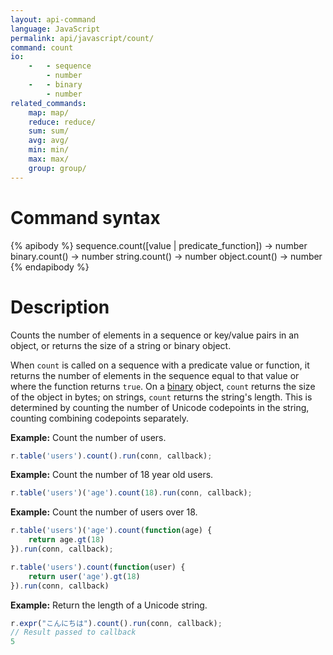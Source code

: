 ```yaml
---
layout: api-command
language: JavaScript
permalink: api/javascript/count/
command: count
io:
    -   - sequence
        - number
    -   - binary
        - number
related_commands:
    map: map/
    reduce: reduce/
    sum: sum/
    avg: avg/
    min: min/
    max: max/
    group: group/
---
```


# Command syntax #

{% apibody %}
sequence.count([value | predicate_function]) &rarr; number
binary.count() &rarr; number
string.count() &rarr; number
object.count() &rarr; number
{% endapibody %}

# Description #

Counts the number of elements in a sequence or key/value pairs in an object, or returns the size of a string or binary object.

When `count` is called on a sequence with a predicate value or function, it returns the number of elements in the sequence equal to that value or where the function returns `true`. On a [binary](/api/javascript/binary) object, `count` returns the size of the object in bytes; on strings, `count` returns the string's length. This is determined by counting the number of Unicode codepoints in the string, counting combining codepoints separately.

__Example:__ Count the number of users.

```js
r.table('users').count().run(conn, callback);
```

__Example:__ Count the number of 18 year old users.

```js
r.table('users')('age').count(18).run(conn, callback);
```

__Example:__ Count the number of users over 18.

```js
r.table('users')('age').count(function(age) { 
    return age.gt(18)
}).run(conn, callback);
```

```js
r.table('users').count(function(user) {
    return user('age').gt(18)
}).run(conn, callback)
```

__Example:__ Return the length of a Unicode string.

```js
r.expr("こんにちは").count().run(conn, callback);
// Result passed to callback
5
```
